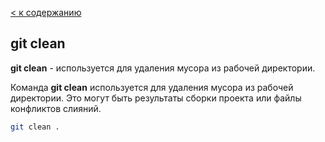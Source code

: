 [< к содержанию](./readme.md)

## git clean

**git clean** - используется для удаления мусора из рабочей директории.

Команда **git clean** используется для удаления мусора из рабочей директории. Это могут быть результаты сборки проекта или файлы конфликтов слияний.

```bash =
git clean .
```